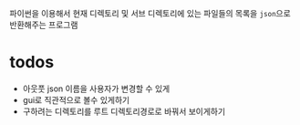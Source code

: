 파이썬을 이용해서 현재 디렉토리 및 서브 디렉토리에 있는 파일들의 목록을 `json`으로 반환해주는 프로그램


# todos

- 아웃풋 json 이름을 사용자가 변경할 수 있게
- gui로 직관적으로 볼수 있게하기
- 구하려는 디렉토리를 루트 디렉토리경로로 바꿔서 보이게하기